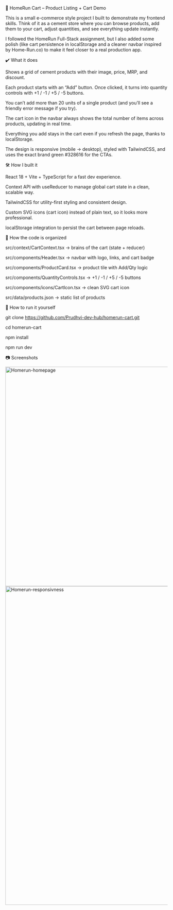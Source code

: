 🛒 HomeRun Cart – Product Listing + Cart Demo

This is a small e-commerce style project I built to demonstrate my frontend skills.
Think of it as a cement store where you can browse products, add them to your cart, adjust quantities, and see everything update instantly.

I followed the HomeRun Full-Stack assignment, but I also added some polish (like cart persistence in localStorage and a cleaner navbar inspired by Home-Run.co) to make it feel closer to a real production app.

✔️ What it does

Shows a grid of cement products with their image, price, MRP, and discount.

Each product starts with an “Add” button. Once clicked, it turns into quantity controls with +1 / -1 / +5 / -5 buttons.

You can’t add more than 20 units of a single product (and you’ll see a friendly error message if you try).

The cart icon in the navbar always shows the total number of items across products, updating in real time.

Everything you add stays in the cart even if you refresh the page, thanks to localStorage.

The design is responsive (mobile → desktop), styled with TailwindCSS, and uses the exact brand green #328616 for the CTAs.

🛠️ How I built it

React 18 + Vite + TypeScript for a fast dev experience.

Context API with useReducer to manage global cart state in a clean, scalable way.

TailwindCSS for utility-first styling and consistent design.

Custom SVG icons (cart icon) instead of plain text, so it looks more professional.

localStorage integration to persist the cart between page reloads.

📂 How the code is organized

src/context/CartContext.tsx → brains of the cart (state + reducer)

src/components/Header.tsx → navbar with logo, links, and cart badge

src/components/ProductCard.tsx → product tile with Add/Qty logic

src/components/QuantityControls.tsx → +1 / -1 / +5 / -5 buttons

src/components/icons/CartIcon.tsx → clean SVG cart icon

src/data/products.json → static list of products

🚀 How to run it yourself

git clone https://github.com/Prudhvi-dev-hub/homerun-cart.git

cd homerun-cart

npm install

npm run dev


📷 Screenshots

<img width="1364" height="682" alt="Homerun-homepage" src="https://github.com/user-attachments/assets/d79afb88-5e60-49de-8df8-82dc1169b71b" />

<img width="566" height="991" alt="Homerun-responsivness" src="https://github.com/user-attachments/assets/41d1df8e-6ad2-4738-9a0d-40a7588c7372" />

